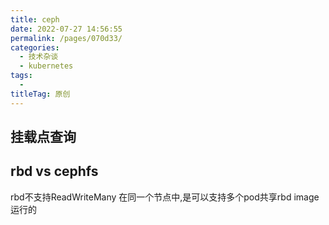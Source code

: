 ```yaml
---
title: ceph
date: 2022-07-27 14:56:55
permalink: /pages/070d33/
categories:
  - 技术杂谈
  - kubernetes
tags:
  - 
titleTag: 原创
---
```


## 挂载点查询



## rbd vs cephfs
rbd不支持ReadWriteMany
在同一个节点中,是可以支持多个pod共享rbd image运行的


